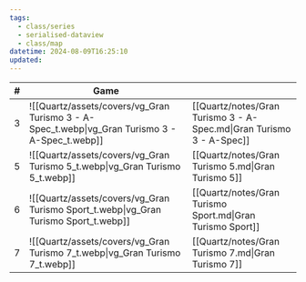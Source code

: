```yaml
---
tags:
  - class/series
  - serialised-dataview
  - class/map
datetime: 2024-08-09T16:25:10
updated:
---
```

<!-- QueryToSerialize: table without id sequence as "#", embed(link(thumbnail)) as Game, file.link as ""  from #class/video-game where series = [[]] sort sequence -->
<!-- SerializedQuery: table without id sequence as "#", embed(link(thumbnail)) as Game, file.link as ""  from #class/video-game where series = [[]] sort sequence -->

| # | Game                                                                                           |                                                                      |
| - | ---------------------------------------------------------------------------------------------- | -------------------------------------------------------------------- |
| 3 | ![[Quartz/assets/covers/vg_Gran Turismo 3 - A-Spec_t.webp\|vg_Gran Turismo 3 - A-Spec_t.webp]] | [[Quartz/notes/Gran Turismo 3 - A-Spec.md\|Gran Turismo 3 - A-Spec]] |
| 5 | ![[Quartz/assets/covers/vg_Gran Turismo 5_t.webp\|vg_Gran Turismo 5_t.webp]]                   | [[Quartz/notes/Gran Turismo 5.md\|Gran Turismo 5]]                   |
| 6 | ![[Quartz/assets/covers/vg_Gran Turismo Sport_t.webp\|vg_Gran Turismo Sport_t.webp]]           | [[Quartz/notes/Gran Turismo Sport.md\|Gran Turismo Sport]]           |
| 7 | ![[Quartz/assets/covers/vg_Gran Turismo 7_t.webp\|vg_Gran Turismo 7_t.webp]]                   | [[Quartz/notes/Gran Turismo 7.md\|Gran Turismo 7]]                   |
<!-- SerializedQuery END -->
